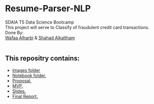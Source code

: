 # Resume-Parser-NLP
SDAIA T5 Data Science Bootcamp
<br/>
This project will serve to Classify of fraudulent credit card transactions.
<br/>
 Done By:
 <br/>
 [Wafaa Alharbi](https://github.com/Wafaa-Alharbi) & [Shahad Alkaltham](https://github.com/shhdSU)
  <br/>
   <br/>
## This repositry contains:
- [Images folder](https://github.com/Wafaa-Alharbi/Resume-Parser-NLP/tree/main/images)
- [Notebook folder.](https://github.com/Wafaa-Alharbi/Resume-Parser-NLP/tree/main/Resume-Parser-NLP-Code.ipynb)
- [Proposal.](https://github.com/Wafaa-Alharbi/Resume-Parser-NLP/blob/main/Resume-Parser-NLP-Proposal.md)
- [MVP.](https://github.com/Wafaa-Alharbi/Resume-Parser-NLP/blob/main/Resume-Parser-NLP-MVP.md)
- [Slides.](https://github.com/Wafaa-Alharbi/Resume-Parser-NLP/blob/main/Resume-Parser-NLP-Slides.pdf)
- [Final Report.](https://github.com/Wafaa-Alharbi/Resume-Parser-NLP/blob/main/Resume-Parser-NLP-Writeup.md)
